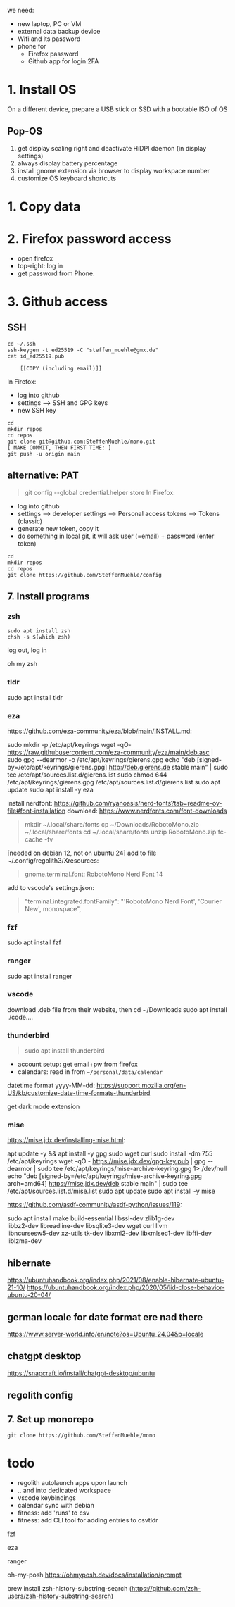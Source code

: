 we need:
- new laptop, PC or VM
- external data backup device
- Wifi and its password
- phone for
    - Firefox password
    - Github app for login 2FA

# 1. Install OS
On a different device, prepare a USB stick or SSD with a bootable ISO of OS

## Pop-OS
1. get display scaling right and deactivate HiDPI daemon (in display settings)
2. always display battery percentage
3. install gnome extension via browser to display workspace number
4. customize OS keyboard shortcuts


# 1. Copy data


# 2. Firefox password access
- open firefox
- top-right: log in
- get password from Phone.


# 3. Github access

## SSH
```
cd ~/.ssh
ssh-keygen -t ed25519 -C "steffen_muehle@gmx.de"
cat id_ed25519.pub

    [[COPY (including email)]]
```

In Firefox:
- log into github
- settings --> SSH and GPG keys
- new SSH key

```
cd
mkdir repos
cd repos
git clone git@github.com:SteffenMuehle/mono.git
[ MAKE COMMIT, THEN FIRST TIME: ]
git push -u origin main
```


## alternative: PAT
> git config --global credential.helper store
In Firefox:
- log into github
- settings --> developer settings --> Personal access tokens --> Tokens (classic)
- generate new token, copy it
- do something in local git, it will ask user (=email) + password (enter token)

```
cd
mkdir repos
cd repos
git clone https://github.com/SteffenMuehle/config
```


## 7. Install programs

### zsh
```
sudo apt install zsh
chsh -s $(which zsh)
```
log out, log in

oh my zsh

### tldr
sudo apt install tldr

### eza
https://github.com/eza-community/eza/blob/main/INSTALL.md:

sudo mkdir -p /etc/apt/keyrings
wget -qO- https://raw.githubusercontent.com/eza-community/eza/main/deb.asc | sudo gpg --dearmor -o /etc/apt/keyrings/gierens.gpg
echo "deb [signed-by=/etc/apt/keyrings/gierens.gpg] http://deb.gierens.de stable main" | sudo tee /etc/apt/sources.list.d/gierens.list
sudo chmod 644 /etc/apt/keyrings/gierens.gpg /etc/apt/sources.list.d/gierens.list
sudo apt update
sudo apt install -y eza



install nerdfont:
https://github.com/ryanoasis/nerd-fonts?tab=readme-ov-file#font-installation
download: https://www.nerdfonts.com/font-downloads
> mkdir ~/.local/share/fonts
> cp ~/Downloads/RobotoMono.zip ~/.local/share/fonts
> cd ~/.local/share/fonts
> unzip RobotoMono.zip
> fc-cache -fv

[needed on debian 12, not on ubuntu 24]
add to file ~/.config/regolith3/Xresources:
> gnome.terminal.font: RobotoMono Nerd Font 14

add to vscode's settings.json:
> "terminal.integrated.fontFamily": "'RobotoMono Nerd Font', 'Courier New', monospace",

### fzf
sudo apt install fzf

### ranger
sudo apt install ranger

### vscode
download .deb file from their website, then
cd ~/Downloads
sudo apt install ./code....


### thunderbird
> sudo apt install thunderbird
- account setup: get email+pw from firefox
- calendars: read in from `~/personal/data/calendar`

datetime format yyyy-MM-dd:
https://support.mozilla.org/en-US/kb/customize-date-time-formats-thunderbird

get dark mode extension


### mise
https://mise.jdx.dev/installing-mise.html:

apt update -y && apt install -y gpg sudo wget curl
sudo install -dm 755 /etc/apt/keyrings
wget -qO - https://mise.jdx.dev/gpg-key.pub | gpg --dearmor | sudo tee /etc/apt/keyrings/mise-archive-keyring.gpg 1> /dev/null
echo "deb [signed-by=/etc/apt/keyrings/mise-archive-keyring.gpg arch=amd64] https://mise.jdx.dev/deb stable main" | sudo tee /etc/apt/sources.list.d/mise.list
sudo apt update
sudo apt install -y mise


https://github.com/asdf-community/asdf-python/issues/119:

sudo apt install make build-essential libssl-dev zlib1g-dev \
libbz2-dev libreadline-dev libsqlite3-dev wget curl llvm \
libncursesw5-dev xz-utils tk-dev libxml2-dev libxmlsec1-dev libffi-dev liblzma-dev

## hibernate
https://ubuntuhandbook.org/index.php/2021/08/enable-hibernate-ubuntu-21-10/
https://ubuntuhandbook.org/index.php/2020/05/lid-close-behavior-ubuntu-20-04/

## german locale for date format ere nad there
https://www.server-world.info/en/note?os=Ubuntu_24.04&p=locale

## chatgpt desktop
https://snapcraft.io/install/chatgpt-desktop/ubuntu

## regolith config

## 7. Set up monorepo
```
git clone https://github.com/SteffenMuehle/mono
```


# todo
- regolith autolaunch apps upon launch
- .. and into dedicated workspace
- vscode keybindings
- calendar sync with debian
- fitness: add 'runs' to csv
- fitness: add CLI tool for adding entries to csvtldr

fzf

eza

ranger

oh-my-posh
https://ohmyposh.dev/docs/installation/prompt

brew install zsh-history-substring-search  (https://github.com/zsh-users/zsh-history-substring-search)
